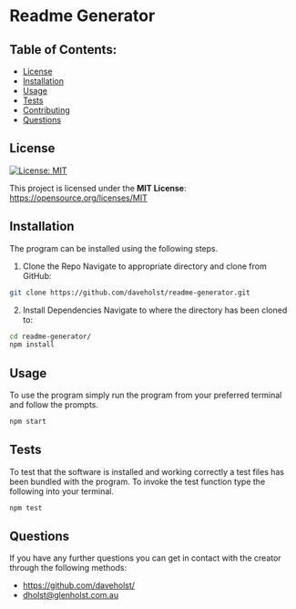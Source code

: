 
# Readme Generator

## Table of Contents:
* [License](#License)
* [Installation](#Installation)
* [Usage](#Usage)
* [Tests](#Tests)
* [Contributing](#Contributing)
* [Questions](#Questions)



## License

[![License: MIT](https://img.shields.io/badge/License-MIT-yellow.svg)](https://opensource.org/licenses/MIT)

This project is licensed under the **MIT License**: https://opensource.org/licenses/MIT
      
  

## Installation
The program can be installed using the following steps.

1. Clone the Repo
Navigate to appropriate directory and clone from GitHub:

```bash
git clone https://github.com/daveholst/readme-generator.git
```

2. Install Dependencies
Navigate to where the directory has been cloned to:

```bash
cd readme-generator/
npm install
```


## Usage
To use the program simply run the program from your preferred terminal and follow the prompts.

```bash
npm start
```


## Tests
To test that the software is installed and working correctly a test files has been bundled with the program. To invoke the test function type the following into your terminal.

```bash
npm test
```


## 


## Questions
If you have any further questions you can get in contact with the creator through the following methods:
- https://github.com/daveholst/
- dholst@glenholst.com.au
